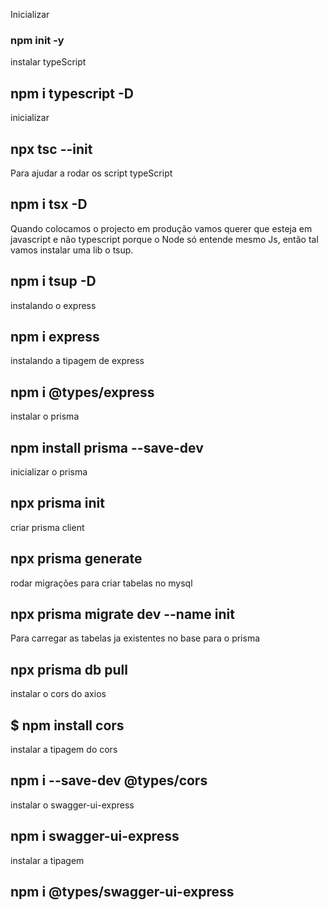 Inicializar 
### npm init -y

instalar typeScript
## npm i typescript -D

inicializar
## npx tsc --init

Para ajudar a rodar os script typeScript
## npm i tsx -D

Quando colocamos o projecto em produção vamos querer que esteja em javascript e não typescript porque o Node só entende mesmo Js, então tal vamos instalar uma lib o tsup.
## npm i tsup -D

instalando o express
## npm i express

instalando a tipagem de express
## npm i @types/express

instalar o prisma
## npm install prisma --save-dev

inicializar o prisma
## npx prisma init
criar prisma client
## npx prisma generate

rodar migrações para criar tabelas no mysql
## npx prisma migrate dev --name init

Para carregar as tabelas ja existentes no base para o prisma
## npx prisma db pull

instalar o cors do axios
## $ npm install cors


instalar a tipagem do cors
## npm i --save-dev @types/cors

instalar o swagger-ui-express
## npm i swagger-ui-express

instalar a tipagem 
## npm i @types/swagger-ui-express